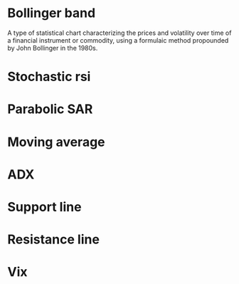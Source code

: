 # Bollinger band
A type of statistical chart characterizing the prices and volatility over time of a financial instrument or commodity, using a formulaic method propounded by John Bollinger in the 1980s.

# Stochastic rsi

# Parabolic SAR

# Moving average

# ADX

# Support line

# Resistance line

# Vix